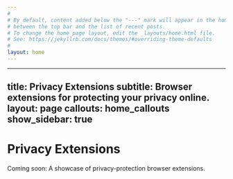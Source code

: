 ```yaml
---
#
# By default, content added below the "---" mark will appear in the home page
# between the top bar and the list of recent posts.
# To change the home page layout, edit the _layouts/home.html file.
# See: https://jekyllrb.com/docs/themes/#overriding-theme-defaults
#
layout: home
---
```


---
title: Privacy Extensions
subtitle: Browser extensions for protecting your privacy online.
layout: page
callouts: home_callouts
show_sidebar: true
---

# Privacy Extensions

Coming soon: A showcase of privacy-protection browser extensions.
